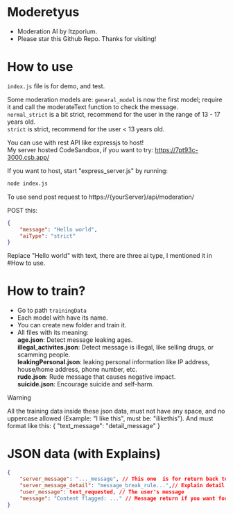 # Moderetyus
- Moderation AI by Itzporium.
- Please star this Github Repo. Thanks for visiting!

# How to use
`index.js` file is for demo, and test.

Some moderation models are:
`general_model` is now the first model; require it and call the moderateText function to check the message.\
`normal_strict` is a bit strict, recommend for the user in the range of 13 - 17 years old.\
`strict` is strict, recommend for the user < 13 years old.

You can use with rest API like expressjs to host!\
My server hosted CodeSandbox, if you want to try: https://7pt93c-3000.csb.app/

If you want to host, start "express_server.js" by running:
```sh
node index.js
```

To use send post request to https://{yourServer}/api/moderation/

POST this:
```json
{
	"message": "Hello world",
	"aiType": "strict"
}
```

Replace "Hello world" with text, there are three ai type, I mentioned it in #How to use.

# How to train?
- Go to path `trainingData`
- Each model with have its name.
- You can create new folder and train it.
- All files with its meaning:\
**age.json**: Detect message leaking ages.\
**illegal_activites.json**: Detect message is illegal, like selling drugs, or scamming people.\
**leakingPersonal.json**: leaking personal information like IP address, house/home address, phone number, etc.\
**rude.json**: Rude message that causes negative impact.\
**suicide.json**: Encourage suicide and self-harm.

> [!WARNING]
> All the training data inside these json data, must not have any space, and no uppercase allowed (Example: "I like this", must be: "ilikethis").
> And must format like this:  { "text_message": "detail_message" }

# JSON data (with Explains)
```json
{
    "server_message": "..._message", // This one  is for return back to make the request person know what type of this
    "server_message_detail": "message_break_rule...",// Explain detail if someone use this for reporting, so you can just ban your user, and explain reason. Reason here is writing for machine. You have to write by your own.,
    "user_message": text_requested, // The user's message
    "message": "Content flagged: ..." // Message return if you want for a clear view for the moderator or admin.
}
```
